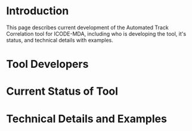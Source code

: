 # Introduction #

This page describes current development of the Automated Track Correlation tool for ICODE-MDA, including who is developing the tool, it's status, and technical details with examples.


# Tool Developers #




# Current Status of Tool #



# Technical Details and Examples #